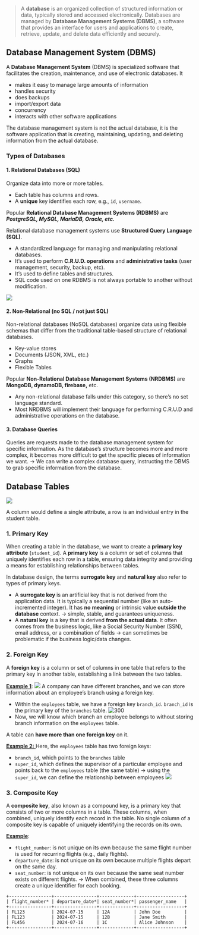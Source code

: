 > A **database** is an organized collection of structured information or data, typically stored and accessed electronically. Databases are managed by **Database Management Systems (DBMS)**, a software that provides an interface for users and applications to create, retrieve, update, and delete data efficiently and securely.

## Database Management System (DBMS)
A **Database Management System** (DBMS) is specialized software that facilitates the creation, maintenance, and use of electronic databases. It   
- makes it easy to manage large amounts of information
- handles security 
- does backups
- import/export data
- concurrency
- interacts with other software applications

The database management system is not the actual database, it is the software application that is creating, maintaining, updating, and deleting information from the actual database. 
### Types of Databases
#### 1. Relational Databases (SQL)
Organize data into more or more tables. 
- Each table has columns and rows. 
- A **unique** key identifies each row, e.g., `id`, `username`.

Popular **Relational Database Management Systems (RDBMS)** are ***PostgreSQL, MySQL, MariaDB, Oracle, etc.*** 

Relational database management systems use **Structured Query Language (SQL)**. 
- A standardized language for managing and manipulating relational databases. 
- It’s used to perform **C.R.U.D. operations** and **administrative tasks** (user management, security, backup, etc). 
- It’s used to define tables and structures. 
- SQL code used on one RDBMS is not always portable to another without modification. 

![](https://i.imgur.com/D2Dw6ou.png)
#### 2. Non-Relational (no SQL / not just SQL)
Non-relational databases (NoSQL databases) organize data using flexible schemas that differ from the traditional table-based structure of relational databases. 
- Key-value stores
- Documents (JSON, XML, etc.)
- Graphs
- Flexible Tables

Popular **Non-Relational Database Management Systems (NRDBMS)** are **MongoDB, dynamoDB, firebase,** etc. 

- Any non-relational database falls under this category, so there’s no set language standard. 
- Most NRDBMS will implement their language for performing C.R.U.D and administrative operations on the database. 
#### 3. Database Queries
Queries are requests made to the database management system for specific information. 
As the database’s structure becomes more and more complex, it becomes more difficult to get the specific pieces of information we want. 
→ We can write a complex database query, instructing the DBMS to grab specific information from the database.
## Database Tables
![](https://i.imgur.com/eY0TI1I.png)

A column would define a single attribute, a row is an individual entry in the student table. 
### 1. Primary Key
When creating a table in the database, we want to create a **primary key attribute** (`student_id`). A **primary key** is a column or set of columns that uniquely identifies each row in a table, ensuring data integrity and providing a means for establishing relationships between tables.

In database design, the terms **surrogate key** and **natural key** also refer to types of primary keys.
- A **surrogate key** is an artificial key that is not derived from the application data. It is typically a sequential number (like an auto-incremented integer). It has **no** **meaning** or intrinsic value **outside the database** context. → simple, stable, and guarantees uniqueness.
- A **natural key** is a key that is derived **from the actual data**. It often comes from the business logic, like a Social Security Number (SSN), email address, or a combination of fields → can sometimes be problematic if the business logic/data changes.
### 2. Foreign Key
A **foreign key** is a column or set of columns in one table that refers to the primary key in another table, establishing a link between the two tables.

<u>**Example 1**</u>: 
![](https://i.imgur.com/wAmG5FV.png)
A company can have different branches, and we can store information about an employee’s branch using a foreign key. 
- Within the `employees` table, we have a foreign key `branch_id`. `branch_id` is the primary key of the `branches` table. 
![300](https://i.imgur.com/6IiuJCc.png)
- Now, we will know which branch an employee belongs to without storing branch information on the `employees` table. 

A table can **have more than one foreign key** on it. 

<u>**Example 2:** </u>
Here, the `employees` table has two foreign keys: 
- `branch_id`, which points to the `branches` table 
- `super_id`, which defines the supervisor of a particular employee and points back to the `employees` table (the same table)
→ using the `super_id`, we can define the relationship between employees 
![](https://i.imgur.com/B7qKuoU.png)
### 3. Composite Key
A **composite key**, also known as a compound key, is a primary key that consists of two or more columns in a table. These columns, when combined, uniquely identify each record in the table. No single column of a composite key is capable of uniquely identifying the records on its own.

<u>**Example**</u>: 
- `flight_number`: is not unique on its own because the same flight number is used for recurring flights (e.g., daily flights).
- `departure_date`: is not unique on its own because multiple flights depart on the same day.
- `seat_number`: is not unique on its own because the same seat number exists on different flights.
→ When combined, these three columns create a unique identifier for each booking. 

```
+----------------+----------------+-------------+------------------+
| flight_number* | departure_date*| seat_number*| passenger_name   |
+----------------+----------------+-------------+------------------+
| FL123          | 2024-07-15     | 12A         | John Doe         |
| FL123          | 2024-07-15     | 12B         | Jane Smith       |
| FL456          | 2024-07-16     | 1C          | Alice Johnson    |
+----------------+----------------+-------------+------------------+
```
